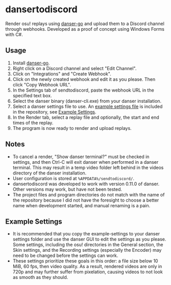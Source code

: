 # dansertodiscord
Render osu! replays using [danser-go](https://github.com/Wieku/danser-go) and upload them to a Discord channel through webhooks.
Developed as a proof of concept using Windows Forms with C#.

## Usage
1. Install [danser-go](https://github.com/Wieku/danser-go).
2. Right click on a Discord channel and select "Edit Channel".
3. Click on "Integrations" and "Create Webhook".
4. Click on the newly created webhook and edit it as you please. Then click "Copy Webhook URL".
5. In the Settings tab of sendtodiscord, paste the webhook URL in the specified text box.
6. Select the danser binary (danser-cli.exe) from your danser installation.
7. Select a danser settings file to use. An [example settings file](example-settings.json) is included in the repository, see [Example Settings](#example-settings).
8. In the Render tab, select a replay file and optionally, the start and end times of the replay.
9. The program is now ready to render and upload replays.

## Notes
- To cancel a render, "Show danser terminal?" must be checked in settings, and then Ctrl-C will exit danser when performed in a danser terminal. This may result in a temp video folder left behind in the videos directory of the danser installation.
- User configuration is stored at `%APPDATA%/sendtodiscord/`.
- dansertodiscord was developed to work with version 0.11.0 of danser. Other versions may work, but have not been tested.
- The project files and program directories do not match with the name of the repository because I did not have the foresight to choose a better name when development started, and manual renaming is a pain.
## Example Settings
- It is recommended that you copy the example-settings to your danser settings folder and use the danser GUI to edit the settings as you please. Some settings, including the osu! directories in the General section, the Skin settings, and the Recording settings (especially the Encoder) may need to be changed before the settings can work.
- These settings prioritize these goals in this order: a file size below 10 MiB, 60 fps, then video quality. As a result, rendered videos are only in 720p and may further suffer from pixelation, causing videos to not look as smooth as they should.
